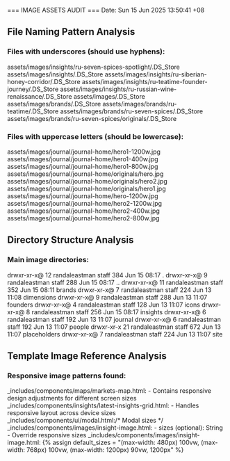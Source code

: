 === IMAGE ASSETS AUDIT ===
Date: Sun 15 Jun 2025 13:50:41 +08

## File Naming Pattern Analysis

### Files with underscores (should use hyphens):
assets/images/insights/ru-seven-spices-spotlight/.DS_Store
assets/images/insights/.DS_Store
assets/images/insights/ru-siberian-honey-corridor/.DS_Store
assets/images/insights/ru-teatime-founder-journey/.DS_Store
assets/images/insights/ru-russian-wine-renaissance/.DS_Store
assets/images/.DS_Store
assets/images/brands/.DS_Store
assets/images/brands/ru-teatime/.DS_Store
assets/images/brands/ru-seven-spices/.DS_Store
assets/images/brands/ru-seven-spices/originals/.DS_Store

### Files with uppercase letters (should be lowercase):
assets/images/journal/journal-home/hero1-1200w.jpg
assets/images/journal/journal-home/hero1-400w.jpg
assets/images/journal/journal-home/hero1-800w.jpg
assets/images/journal/journal-home/originals/hero.jpg
assets/images/journal/journal-home/originals/hero2.jpg
assets/images/journal/journal-home/originals/hero1.jpg
assets/images/journal/journal-home/hero-1200w.jpg
assets/images/journal/journal-home/hero2-1200w.jpg
assets/images/journal/journal-home/hero2-400w.jpg
assets/images/journal/journal-home/hero2-800w.jpg

## Directory Structure Analysis

### Main image directories:
drwxr-xr-x@ 12 randaleastman  staff    384 Jun 15 08:17 .
drwxr-xr-x@  9 randaleastman  staff    288 Jun 15 08:17 ..
drwxr-xr-x@ 11 randaleastman  staff    352 Jun 15 08:11 brands
drwxr-xr-x@  7 randaleastman  staff    224 Jun 13 11:08 dimensions
drwxr-xr-x@  9 randaleastman  staff    288 Jun 13 11:07 founders
drwxr-xr-x@  4 randaleastman  staff    128 Jun 13 11:07 icons
drwxr-xr-x@  8 randaleastman  staff    256 Jun 15 08:17 insights
drwxr-xr-x@  6 randaleastman  staff    192 Jun 13 11:07 journal
drwxr-xr-x@  6 randaleastman  staff    192 Jun 13 11:07 people
drwxr-xr-x  21 randaleastman  staff    672 Jun 13 11:07 placeholders
drwxr-xr-x@  7 randaleastman  staff    224 Jun 13 11:07 site

## Template Image Reference Analysis

### Responsive image patterns found:
_includes/components/maps/markets-map.html:  - Contains responsive design adjustments for different screen sizes
_includes/components/insights/latest-insights-grid.html:  - Handles responsive layout across device sizes
_includes/components/ui/modal.html:/* Modal sizes */
_includes/components/images/insight-image.html:  - sizes (optional): String - Override responsive sizes
_includes/components/images/insight-image.html:      {% assign default_sizes = "(max-width: 480px) 100vw, (max-width: 768px) 100vw, (max-width: 1200px) 90vw, 1200px" %}
